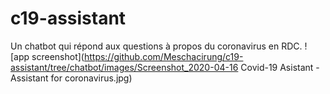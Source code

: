 # c19-assistant
Un chatbot qui répond aux questions à propos du coronavirus en RDC.
![app screenshot](https://github.com/Meschacirung/c19-assistant/tree/chatbot/images/Screenshot_2020-04-16 Covid-19 Asistant - Assistant for coronavirus.jpg)